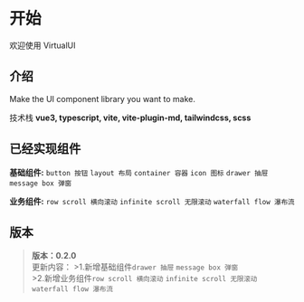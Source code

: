 # 开始
欢迎使用 VirtualUI
## 介绍

Make the UI component library you want to make.

技术栈 **vue3, typescript, vite, vite-plugin-md, tailwindcss, scss**

## 已经实现组件

**基础组件:** 
`button 按钮` `layout 布局` `container 容器` `icon 图标` `drawer 抽屉` `message box 弹窗`<br>

**业务组件:** 
`row scroll 横向滚动` `infinite scroll 无限滚动` `waterfall flow 瀑布流`<br>

## 版本
> **版本：0.2.0**<br>
> 更新内容：
    >1.新增基础组件`drawer 抽屉` `message box 弹窗`<br>
    >2.新增业务组件`row scroll 横向滚动` `infinite scroll 无限滚动` `waterfall flow 瀑布流`<br>